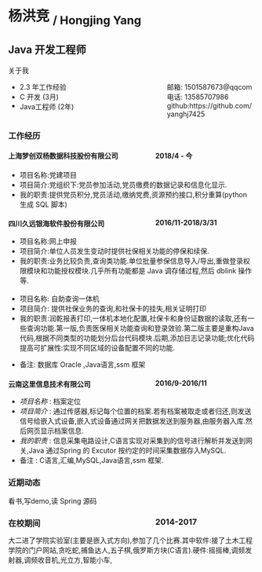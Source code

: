 
<style>
.s-right{
    width:100%
    float:right;
    margin-right:0px;
   
}

.s-left{
    float:left;
    width: 300px;
    
}
</style>
# 杨洪竞 <sub>/ Hongjing Yang</sub>

## Java 开发工程师   

 <span> 
 关于我

  <ul>
    <li>
       <span class='s-left'>2.3 年工作经验</span><span class="s-right">邮箱: 1501587673@qqcom</span>
    </li>
    <li>
       <span class='s-left'>C 开发 (3月)</span><span class="s-right">电话: 13585707986</span>
    </li>
    <li>
        <span class='s-left'>Java工程师 (2年)</span> <span class="s-right">github:https://github.com/yanghj7425</span>
    </li>
  </ul>
</span>

 ### 工作经历

 #### <span class='s-left'>上海梦创双杨数据科技股份有限公司 </span>  <span class='s-right'>2018/4 - 今</span>
 <ul>
    <li>
        项目名称:党建项目
    </li>
    <li>
        项目简介:党组织下:党员参加活动,党员缴费的数据记录和信息化显示.
    </li>
    <li>
        我的职责:提供党员积分,党员活动,缴纳党费,资源预约接口,积分重算(python 生成 SQL 脚本)
    </li>
 </ul>



 #### <span class='s-left'>四川久远银海软件股份有限公司</span> <span class="s-right">2016/11-2018/3/31</span>


  <ul>
    <li>
        项目名称:网上申报
    </li>
    <li>
        项目简介:单位人员发生变动时提供社保相关功能的停保和续保.
    </li>
    <li>
        我的职责:业务比较负责,查询类功能.单位批量参保信息导入/导出,重做登录权限模块和功能授权模块.几乎所有功能都是 Java 调存储过程,然后 dblink 操作等.
    </li>
    <br>
    <li>
       项目名称: 自助查询一体机
    </li>
    <li>
       项目简介: 提供社保业务的查询,和社保卡的挂失,相关证明打印
    </li>
    <li>
        我的职责:润乾报表打印,一体机本地化配置,社保卡和身份证数据的读取,还有一些查询功能.第一版,负责医保相关功能查询和登录效验.第二版主要是重构Java代码,根据不同类型的功能划分后台代码模块.后期,添加日志记录功能;优化代码提高可扩展性:实现不同区域的设备配置不同的功能.
    </li>
  </ul>

  - 备注: 数据库 Oracle ,Java语言,ssm 框架

 #### <span class='s-left'> 云南这里信息技术有限公司 </span><span class="s-right">2016/9-2016/11</span>
 - *项目名称* : 档案定位
 - *项目简介* : 通过传感器,标记每个位置的档案.若有档案被取走或者归还,则发送信号给嵌入式设备,嵌入式设备通过网关把数据发送到服务器,由服务器入库.然后网页显示档案信息.
 - *我的职责* : 信息采集电路设计,C语言实现对采集到的信号进行解析并发送到网关,Java 通过Spring 的 Excutor 按约定的时间采集数据存入MySQL.
 - 备注 : C语言,汇编,MySQL,Java语言,ssm 框架.

### 近期动态

看书,写demo,读 Spring 源码


### <span class='s-left'> 在校期间</span>   <span class="s-right">2014-2017</style>
 大二进了学院实验室(主要是嵌入式方向),参加了几个比赛.其中软件:接了土木工程学院的门户网站,贪吃蛇,捕鱼达人,五子棋,俄罗斯方块(C语言).硬件:摇摇棒,调频发射器,调频收音机,光立方,智能小车,
